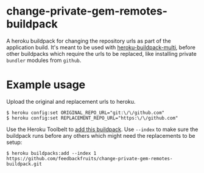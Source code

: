 # change-private-gem-remotes-buildpack

A heroku buildpack for changing the repository urls as part of the application build.
It's meant to be used with [heroku-buildpack-multi](https://github.com/heroku/heroku-buildpack-multi),
before other buildpacks which require the urls to be replaced, like installing private `bundler` modules from `github`.

# Example usage

Upload the original and replacement urls to heroku.

``` sh-session
$ heroku config:set ORIGINAL_REPO_URL="git:\/\/github.com"
$ heroku config:set REPLACEMENT_REPO_URL="https:\/\/github.com"
```

Use the Heroku Toolbelt to
[add this buildpack](https://devcenter.heroku.com/articles/using-multiple-buildpacks-for-an-app#adding-a-buildpack).
Use `--index` to make sure the buildpack runs before any others which might need
the replacements to be setup:

``` sh-session
$ heroku buildpacks:add --index 1 https://github.com/feedbackfruits/change-private-gem-remotes-buildpack.git
```
